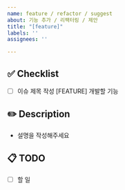 ```yaml
---
name: feature / refactor / suggest
about: 기능 추가 / 리팩터링 / 제안
title: "[feature]"
labels: ''
assignees: ''

---
```


## ✅ Checklist
- [ ] 이슈 제목 작성 [FEATURE] 개발할 기능

## ✏️ Description
- 설명을 작성해주세요

## 📋 TODO
- [ ] 할 일
